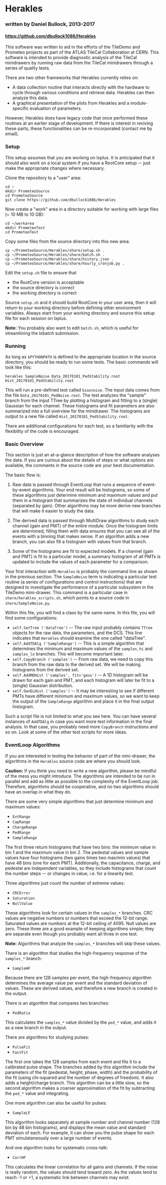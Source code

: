 # Herakles

### written by Daniel Bullock, 2013-2017

#### https://github.com/dbullock1086/Herakles

This software was written to aid in the efforts of the TileDemo and Prometeo projects as part of the ATLAS TileCal Collaboration at CERN. This software is intended to provide diagnostic analysis of the TileCal minidrawers by running raw data from the TileCal minidrawers through a series of quality tests.

There are two other frameworks that Herakles currently relies on:
- A data collection routine that interacts directly with the hardware to cycle through various conditions and retrieve data. Herakles can then analyze this data.
- A graphical presentation of the plots from Herakles and a module-specific evaluation of parameters.

However, Herakles does have legacy code that once performed these routines at an earlier stage of development. If there is interest in reviving these parts, these functionalities can be re-incorporated (contact me by email).

### Setup

This setup assumes that you are working on lxplus. It is anticipated that it should also work on a local system if you have a RootCore setup -- just make the appropriate changes where necessary.

Clone the repository to a "user" area:

```
cd ~
mkdir PrometeoSource
cd PrometeoSource
git clone https://github.com/dbullock1086/Herakles
```

Now create a "work" area in a directory suitable for working with large files (~ 10 MB to 10 GB):

```
cd ~/workarea
mkdir PrometeoTest
cd PrometeoTest
```

Copy some files from the source directory into this new area:

```
cp ~/PrometeoSource/Herakles/share/setup.sh .
cp ~/PrometeoSource/Herakles/share/batch.sh .
cp ~/PrometeoSource/Herakles/share/history.json .
cp ~/PrometeoSource/Herakles/share/hourly_cronjob.py .
```

Edit the `setup.sh` file to ensure that
- the RootCore version is acceptable
- the source directory is correct
- the working directory is correct

Source `setup.sh` and it should build RootCore in your user area, then it will return to your working directory before defining other environment variables. Always start from your working directory and source this setup file for each session on lxplus.

**Note:** You probably also want to edit `batch.sh`, which is useful for streamlining the lxbatch submission.

### Running

As long as `$PYTHONPATH` is defined to the appropriate location in the source directory, you should be ready to run some tests. The basic commands will look like this:

```
herakles SampleNoise Data_20170101_PedStability.root Hist_20170101_PedStability.root
```

This will run a pre-defined test called `biasnoise`. The input data comes from the file `Data_20170101_PedNoise.root`. The test analyzes the "sample" branch from the input TTree by plotting a histogram and fitting to a (single) Gaussian for each channel. These histograms and fit parameters are also summarized into a full overview for the minidrawer. The histograms are output to a new file called `Hist_20170101_PedStability.root`.

There are additional configurations for each test, so a familiarity with the flexibility of the code is encouraged.

### Basic Overview

This section is just an at-a-glance description of how the software analyses the data. If you are curious about the details of steps or what options are available, the comments in the source code are your best documentation.

The basic flow is:

1. Raw data is passed through EventLoop that runs a sequence of event-by-event algorithms. Your end result will be histograms, so some of these algorithms just determine minimum and maximum values and put them in a histogram that summarizes the state of individual channels (separated by gain). Other algorithms may be more derive new branches that will make it easier to study the data.

2. The derived data is passed through MultiDraw algorithms to study each channel (gain and PMT) of the entire module. Once the histogram limits are determined, filling them with data ensures that you can see all of the events with a binning that makes sense. If an algorithm adds a new branch, you can also fill a histogram with values from that branch.

3. Some of the histograms are fit to expected models. If a channel (gain and PMT) is fit to a particular model, a summary histogram of all PMTs is updated to include the values of each parameter for a comparison.

Your first interaction with `Herakles` is probably the command line as shown in the previous section. The `SampleNoise` term is indicating a particular test routine (a series of configurations and control instructions) that are designed to investigate the performance of a particular subsystem in the TileDemo mini-drawer. This command is a particular case in `share/herakles_scripts.sh`, which points to a source code in `share/SampleNoise.py`.

Within this file, you will find a class by the same name. In this file, you will find some configurations:

- `self.SetTree ('dataTree')` -- The raw input probably contains `TTree` objects for the raw data, the parameters, and the DCS. This line indicates that `Herakles` should examine the one called "dataTree".
- `self.AddTDAlg ('SampleRange')` -- This is a simple algorithm that determines the minimum and maximum values of the `samples_hi` and `samples_lo` branches. This will become important later.
- `self.CopyBranch ('samples')` -- From raw data, we need to copy this branch from the raw data to the derived set. We will be making histograms from the derived set.
- `self.AddMDHist ('samples', fit='gaus')` -- A 1D histogram will be drawn for each gain and PMT, and each histogram will later be fit to a (single) Gaussian distribution.
- `self.OwnELHist ('samples')` -- It may be interesting to see if different PMTs have different minimum and maximum values, so we want to keep the output of the `SampleRange` algorithm and place it in the final output histogram.

Such a script file is not limited to what you see here. You can have several instances of `AddTDAlg` in case you want more test information in the final analysis. In that case, you probably need more `CopyBranch` instructions and so on. Look at some of the other test scripts for more ideas.

### EventLoop Algorithms

If you are interested in testing the behavior of part of the mini-drawer, the algorithms in the `Herakles` source code are where you should look.

**Caution:** If you think you need to write a new algorithm, please be mindful of the mess you might introduce. The algorithms are intended to be run in parallel and add as little as possible to the complexity of the EventLoop job. Therefore, algorithms should be cooperative, and no two algorithms should have an overlap in what they do.

There are some very simple algorithms that just determine minimum and maximum values:

- `EvtRange`
- `CapRange`
- `ChargeRange`
- `PedRange`
- `SampleRange`

The first three return histograms that have two bins: the minimum value in bin 1 and the maximum value in bin 2. The pedestal values and sample values have four histograms (two gains times two max/min values) that have 48 bins (one for each PMT). Additionally, the capacitance, charge, and pedestal are independent variables, so they include histograms that count the number steps -- or changes in value, i.e. for a linearity test.

Three algorithms just count the number of extreme values:

- `CRCError`
- `Saturation`
- `NullValue`

These algorithms look for certain values in the `samples_*` branches. CRC values are negative numbers or numbers that exceed the 12-bit range. Saturated values are numbers at the 12-bit ceiling of 4095. Null values are zero. These three are a good example of keeping algorithms simple; they are separate even though you probably want all three in one test.

**Note:** Algorithms that analyze the `samples_*` branches will skip these values.

There is an algorithm that studies the high-frequency response of the `samples_*` branch:

- `SampleHF`

Because there are 128 samples per event, the high-frequency algorithm determines the average value per event and the standard deviation of values. These are derived values, and therefore a new branch is created in the output.

There is an algorithm that compares two branches:

- `PedRatio`

This calculates the `samples_*` value divided by the `ped_*` value, and adds it as a new branch in the output.

There are algorithms for studying pulses:

- `PulseFit`
- `FastFit`

The first one takes the 128 samples from each event and fits it to a calibrated pulse shape. The branches added by this algorithm include the parameters of the fit (pedestal, height, phase, width) and the probability of the fit (using chi-squared and the number of degrees of freedom). It also adds a height/charge branch. This algorithm can be a little slow, so the second algorithm makes a coarser approximation of the fit by subtracting the `ped_*` value and integrating.

One more algorithm can also be useful for pulses:

- `SampleLF`

This algorithm looks separately at sample number and channel number (128 bin by 48 bin histograms), and displays the mean value and standard deviation of each. For example, it can show you the pulse shape for each PMT simulataneously over a large number of events.

And one algorithm looks for systematic cross-talk:

- `CorrHF`

This calculates the linear correlation for all gains and channels. If the noise is really random, the values should tend toward zero. As the values tend to reach -1 or +1, a systematic link between channels may exist.
